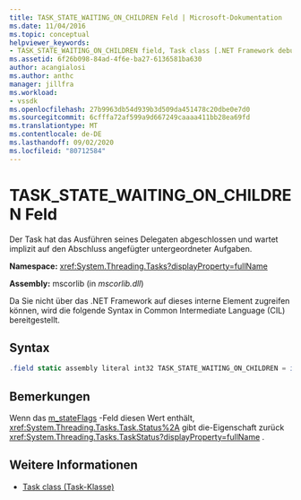 ```yaml
---
title: TASK_STATE_WAITING_ON_CHILDREN Feld | Microsoft-Dokumentation
ms.date: 11/04/2016
ms.topic: conceptual
helpviewer_keywords:
- TASK_STATE_WAITING_ON_CHILDREN field, Task class [.NET Framework debug engines]
ms.assetid: 6f26b098-84ad-4f6e-ba27-6136581ba630
author: acangialosi
ms.author: anthc
manager: jillfra
ms.workload:
- vssdk
ms.openlocfilehash: 27b9963db54d939b3d509da451478c20dbe0e7d0
ms.sourcegitcommit: 6cfffa72af599a9d667249caaaa411bb28ea69fd
ms.translationtype: MT
ms.contentlocale: de-DE
ms.lasthandoff: 09/02/2020
ms.locfileid: "80712584"
---
```

# <a name="task_state_waiting_on_children-field"></a>TASK_STATE_WAITING_ON_CHILDREN Feld
Der Task hat das Ausführen seines Delegaten abgeschlossen und wartet implizit auf den Abschluss angefügter untergeordneter Aufgaben.

 **Namespace:** <xref:System.Threading.Tasks?displayProperty=fullName>

 **Assembly:** mscorlib (in *mscorlib.dll*)

 Da Sie nicht über das .NET Framework auf dieses interne Element zugreifen können, wird die folgende Syntax in Common Intermediate Language (CIL) bereitgestellt.

## <a name="syntax"></a>Syntax

```csharp
.field static assembly literal int32 TASK_STATE_WAITING_ON_CHILDREN = int32(0x01000000)
```

## <a name="remarks"></a>Bemerkungen
 Wenn das [m_stateFlags](../../extensibility/debugger/m-stateflags-field.md) -Feld diesen Wert enthält, <xref:System.Threading.Tasks.Task.Status%2A> gibt die-Eigenschaft zurück <xref:System.Threading.Tasks.TaskStatus?displayProperty=fullName> .

## <a name="see-also"></a>Weitere Informationen
- [Task class (Task-Klasse)](../../extensibility/debugger/task-class-internal-members.md)
